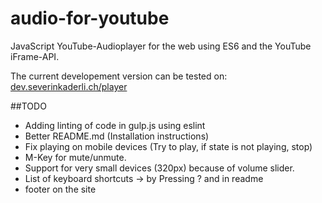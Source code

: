 # audio-for-youtube
JavaScript YouTube-Audioplayer for the web using ES6 and the YouTube iFrame-API.

The current developement version can be tested on: 
[dev.severinkaderli.ch/player](https://dev.severinkaderli.ch/player)

##TODO
* Adding linting of code in gulp.js using eslint
* Better README.md (Installation instructions)
* Fix playing on mobile devices (Try to play, if state is not playing, stop)
* M-Key for mute/unmute.
* Support for very small devices (320px) because of volume slider.
* List of keyboard shortcuts -> by Pressing ? and in readme
* footer on the site
